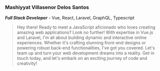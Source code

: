 
### Mashiyyat Villasenor Delos Santos
***Full Stack Developer*** - Vue, React, Laravel, GraphQL, Typescript

> Hey there! Ready to meet a JavaScript aficionado who loves creating
> amazing web applications? Look no further! With expertise in Vue.js
> and Laravel, I'm all about building dynamic and interactive online
> experiences. Whether it's crafting stunning front-end designs or
> powering robust back-end functionalities, I've got you covered. Let's
> team up and turn your web development dreams into a reality. Get in
> touch today, and let's embark on an exciting journey of code and
> creativity!
